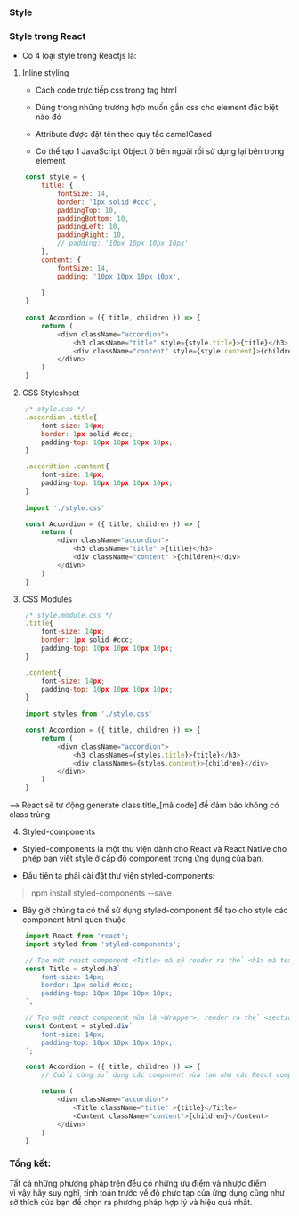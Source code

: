 ### Style

### Style trong React

- Có 4 loại style trong Reactjs là:

1. Inline styling
	- Cách code trực tiếp css trong tag html

	- Dùng trong những trường hợp muốn gắn css cho element đặc biệt nào đó

	- Attribute được đặt tên theo quy tắc camelCased

	- Có thể tạo 1 JavaScript Object ở bên ngoài rồi sử dụng lại bên trong element
```javascript
    const style = {
        title: {
            fontSize: 14,
            border: '1px solid #ccc',
            paddingTop: 10,
            paddingBottom: 10,
            paddingLeft: 10,
            paddingRight: 10,
            // padding: '10px 10px 10px 10px'
        },
        content: {
            fontSize: 14,
            padding: '10px 10px 10px 10px',
            
        }
    }
    
    const Accordion = ({ title, children }) => {
        return (
            <divn className="accordion">
                <h3 className="title" style={style.title}>{title}</h3>
                <div className="content" style={style.content}>{children}</div>
            </divn>
        )
    }
```
2. CSS Stylesheet
```javascript
    /* style.css */
    .accordion .title{
        font-size: 14px;
        border: 1px solid #ccc;
        padding-top: 10px 10px 10px 10px;
    }

    .accordtion .content{
        font-size: 14px;
        padding-top: 10px 10px 10px 10px;
    }
    
    import './style.css'

    const Accordion = ({ title, children }) => {
        return (
            <divn className="accordion">
                <h3 className="title" >{title}</h3>
                <div className="content" >{children}</div>
            </divn>
        )
    }
```

3. CSS Modules
```javascript
    /* style.module.css */
    .title{
        font-size: 14px;
        border: 1px solid #ccc;
        padding-top: 10px 10px 10px 10px;
    }

    .content{
        font-size: 14px;
        padding-top: 10px 10px 10px 10px;
    }
    
    import styles from './style.css'

    const Accordion = ({ title, children }) => {
        return (
            <divn className="accordion">
                <h3 classNames={styles.title}>{title}</h3>
                <div classNames={styles.content}>{children}</div>
            </divn>
        )
    }
```
--> React sẽ tự động generate class title_[mã code] để đảm bảo không có class trùng

4. Styled-components

- Styled-components là một thư viện dành cho React và React Native cho phép bạn viết style ở cấp độ component trong ứng dụng của bạn.

- Đầu tiên ta phải cài đặt thư viện styled-components:

>npm install styled-components --save

- Bây giờ chúng ta có thể sử dụng styled-component để tạo cho style các component html quen thuộc

```javascript
    import React from 'react';
    import styled from 'styled-components';

    // Tạo một react component <Title> mà sẽ render ra thẻ <h1> mà text ở giữa, cỡ chữ 1.5em và màu chữ là palevioletred
    const Title = styled.h3`
        font-size: 14px;
        border: 1px solid #ccc;
        padding-top: 10px 10px 10px 10px;
    `;

    // Tạo một react component nữa là <Wrapper>, render ra thẻ <section> với padding và nền papayawhip
    const Content = styled.div`
        font-size: 14px;
        padding-top: 10px 10px 10px 10px;
    `;

    const Accordion = ({ title, children }) => {
        // Cuối cùng sử dụng các component vừa tạo như các React component khác ngoại trừ việc các component này đã được "styled"

        return (
            <divn className="accordion">
                <Title className="title" >{title}</Title>
                <Content className="content">{children}</Content>
            </divn>
        )
    }
```

### Tổng kết:
Tất cả những phương pháp trên đều có những ưu điểm và nhược điểm  
vì vậy hãy suy nghĩ, tính toán trước về độ phức tạp của ứng dụng cũng như sở thích của bạn để chọn ra phương pháp hợp lý và hiệu quả nhất.